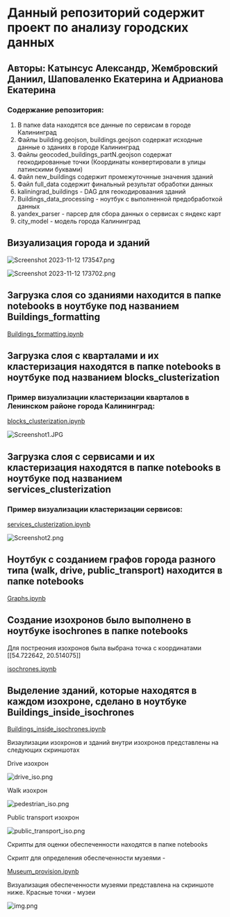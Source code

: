 <h1>Данный репозиторий содержит проект по анализу городских данных</h1>
<h2>Авторы: Катынсус Александр, Жембровский Даниил, Шаповаленко Екатерина и Адрианова Екатерина</h2>
<h3>Содержание репозитория:</h3>
<ol><li>
В папке data находятся все данные по сервисам в городе Калининград
</li>
<li>
Файлы building.geojson, buildings.geojson содержат исходные данные о зданиях в городе Калининград
</li>
<li>
Файлы geocoded_buildings_partN.geojson содержат геокодированные точки (Координаты конвертировали в улицы латинскими буквами)
</li>
<li>Файл new_buildings содержит промежуточнные значения зданий</li>
<li>Файл full_data содержит финальный результат обработки данных</li>
<li>kaliningrad_buildings - DAG для геокодироваания зданий</li>
<li>Buildings_data_processing - ноутбук с выполненной предобработкой данных</li>
<li>yandex_parser - парсер для сбора данных о сервисах с яндекс карт</li>
<li>city_model - модель города Калининград</li>
</ol>

<h2>Визуализация города и зданий</h2>

![Screenshot 2023-11-12 173547.png](src%2FScreenshot%202023-11-12%20173547.png)

![Screenshot 2023-11-12 173702.png](src%2FScreenshot%202023-11-12%20173702.png)


<h2>Загрузка слоя со зданиями находится в папке notebooks в ноутбуке под названием Buildings_formatting</h2>

[Buildings_formatting.ipynb](notebooks%2FBuildings_formatting.ipynb)

<h2>Загрузка слоя с кварталами и их кластеризация находятся в папке notebooks в ноутбуке под названием blocks_clusterization</h2>
<h3>Пример визуализации кластеризации кварталов в Ленинском районе города Калининград:</h2>

[blocks_clusterization.ipynb](notebooks%2Fblocks_clusterization.ipynb)

![Screenshot1.JPG](src/Screenshot1.JPG)

<h2>Загрузка слоя с сервисами и их кластеризация находятся в папке notebooks в ноутбуке под названием services_clusterization</h2>
<h3>Пример визуализации кластеризации сервисов:</h2>

[services_clusterization.ipynb](notebooks%2Fservices_clusterization.ipynb)

![Screenshot2.png](src/Screenshot2.png)

<h2>Ноутбук с созданием графов города разного типа (walk, drive, public_transport) находится в папке notebooks</h2>

[Graphs.ipynb](notebooks%2FGraphs.ipynb)


<h2>Создание изохронов было выполнено в ноутбуке isochrones в папке notebooks</h2>
<p>Для постреония изохронов была выбрана точка с координатами [[54.722642, 20.514075]]</p>

[isochrones.ipynb](notebooks%2Fisochrones.ipynb)

<h2>Выделение зданий, которые находятся в каждом изохроне, сделано в ноутбуке Buildings_inside_isochrones</h2>

[Buildings_inside_isochrones.ipynb](notebooks%2FBuildings_inside_isochrones.ipynb)

<p>Визаулизации изохронов и зданий внутри изохронов представлены на следующих скриншотах</p>
<p>Drive изохрон</p>

![drive_iso.png](src%2Fdrive_iso.png)

<p>Walk изохрон</p>

![pedestrian_iso.png](src%2Fpedestrian_iso.png)

<p>Public transport изохрон</p>

![public_transport_iso.png](src%2Fpublic_transport_iso.png)


<p>Скрипты для оценки обеспеченности находятся в папке notebooks</p>
<p>Скрипт для определения обеспеченности музеями - </p> 

[Museum_provision.ipynb](notebooks%2FMuseum_provision.ipynb)

<p>Визуализация обеспеченности музеями представлена на скриншоте ниже. Красные точки - музеи</p>

![img.png](src/img.png)